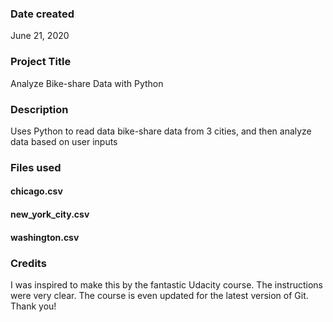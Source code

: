 ### Date created
June 21, 2020

### Project Title
Analyze Bike-share Data with Python

### Description
Uses Python to read data bike-share data from 3 cities, and then analyze data based on user inputs

### Files used
#### chicago.csv
#### new_york_city.csv
#### washington.csv

### Credits
I was inspired to make this by the fantastic Udacity course.  The instructions were very clear.  The course is even updated for the latest version of Git.  Thank you!


